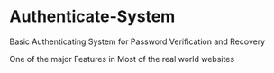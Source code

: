 # Authenticate-System
Basic Authenticating System for Password Verification and Recovery


One of the major Features in Most of the real world websites
